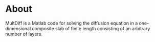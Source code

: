 About
=====

MultDiff is a Matlab code for solving the diffusion equation in a one-dimensional 
composite slab of finite length consisting of an arbitrary number of layers.
